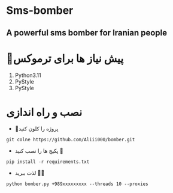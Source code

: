 # Sms-bomber
A powerful sms bomber for Iranian people
-------------------------------------
# 📑پیش نیاز ها برای ترموکس
1. Python3.11
2. PyStyle
3. PyStyle

# نصب و راه اندازی

- 🔗پروژه را کلون کنید 

`git colne https://github.com/Aliii000/bomber.git`

- پکیج ها را نصب کنید 🔻

`pip install -r requirements.txt`

- لذت ببرید 🧨🎈

`python bomber.py +989xxxxxxxxx --threads 10 --proxies`

